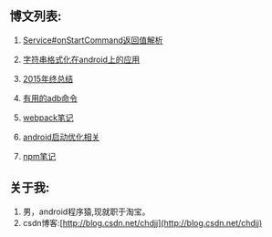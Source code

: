 
## 博文列表:

1. [Service#onStartCommand返回值解析](https://github.com/Rowandjj/my_awesome_blog/tree/master/service_onStartCommand)

2. [字符串格式化在android上的应用](https://github.com/Rowandjj/my_awesome_blog/tree/master/string_placeholder)

3. [2015年终总结](https://github.com/Rowandjj/my_awesome_blog/tree/master/byebye_2015)

4. [有用的adb命令](https://github.com/Rowandjj/my_awesome_blog/tree/master/useful_adb_command)

5. [webpack笔记](https://github.com/Rowandjj/my_awesome_blog/tree/master/webpack_guide)

6. [android启动优化相关](https://github.com/Rowandjj/my_awesome_blog/tree/master/launch_performance)

7. [npm笔记]()

## 关于我:

1. 男，android程序猿,现就职于淘宝。
2. csdn博客:[http://blog.csdn.net/chdjj](http://blog.csdn.net/chdjj)
